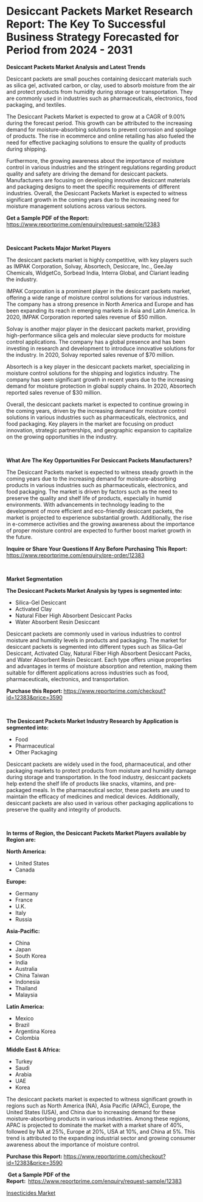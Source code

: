 <p><h1>Desiccant Packets Market Research Report: The Key To Successful Business Strategy Forecasted for Period from 2024 - 2031</h1></p><p><strong>Desiccant Packets Market Analysis and Latest Trends</strong></p>
<p><p>Desiccant packets are small pouches containing desiccant materials such as silica gel, activated carbon, or clay, used to absorb moisture from the air and protect products from humidity during storage or transportation. They are commonly used in industries such as pharmaceuticals, electronics, food packaging, and textiles.</p><p>The Desiccant Packets Market is expected to grow at a CAGR of 9.00% during the forecast period. This growth can be attributed to the increasing demand for moisture-absorbing solutions to prevent corrosion and spoilage of products. The rise in ecommerce and online retailing has also fueled the need for effective packaging solutions to ensure the quality of products during shipping.</p><p>Furthermore, the growing awareness about the importance of moisture control in various industries and the stringent regulations regarding product quality and safety are driving the demand for desiccant packets. Manufacturers are focusing on developing innovative desiccant materials and packaging designs to meet the specific requirements of different industries. Overall, the Desiccant Packets Market is expected to witness significant growth in the coming years due to the increasing need for moisture management solutions across various sectors.</p></p>
<p><strong>Get a Sample PDF of the Report:&nbsp;</strong> <a href="https://www.reportprime.com/enquiry/request-sample/12383">https://www.reportprime.com/enquiry/request-sample/12383</a></p>
<p>&nbsp;</p>
<p><strong>Desiccant Packets Major Market Players</strong></p>
<p><p>The desiccant packets market is highly competitive, with key players such as IMPAK Corporation, Solvay, Absortech, Desiccare, Inc., GeeJay Chemicals, WidgetCo, Sorbead India, Interra Global, and Clariant leading the industry. </p><p>IMPAK Corporation is a prominent player in the desiccant packets market, offering a wide range of moisture control solutions for various industries. The company has a strong presence in North America and Europe and has been expanding its reach in emerging markets in Asia and Latin America. In 2020, IMPAK Corporation reported sales revenue of $50 million.</p><p>Solvay is another major player in the desiccant packets market, providing high-performance silica gels and molecular sieve products for moisture control applications. The company has a global presence and has been investing in research and development to introduce innovative solutions for the industry. In 2020, Solvay reported sales revenue of $70 million.</p><p>Absortech is a key player in the desiccant packets market, specializing in moisture control solutions for the shipping and logistics industry. The company has seen significant growth in recent years due to the increasing demand for moisture protection in global supply chains. In 2020, Absortech reported sales revenue of $30 million.</p><p>Overall, the desiccant packets market is expected to continue growing in the coming years, driven by the increasing demand for moisture control solutions in various industries such as pharmaceuticals, electronics, and food packaging. Key players in the market are focusing on product innovation, strategic partnerships, and geographic expansion to capitalize on the growing opportunities in the industry.</p></p>
<p>&nbsp;</p>
<p><strong>What Are The Key Opportunities For Desiccant Packets Manufacturers?</strong></p>
<p><p>The Desiccant Packets market is expected to witness steady growth in the coming years due to the increasing demand for moisture-absorbing products in various industries such as pharmaceuticals, electronics, and food packaging. The market is driven by factors such as the need to preserve the quality and shelf life of products, especially in humid environments. With advancements in technology leading to the development of more efficient and eco-friendly desiccant packets, the market is projected to experience substantial growth. Additionally, the rise in e-commerce activities and the growing awareness about the importance of proper moisture control are expected to further boost market growth in the future.</p></p>
<p><strong>Inquire or Share Your Questions If Any Before Purchasing This Report:</strong> <a href="https://www.reportprime.com/enquiry/pre-order/12383">https://www.reportprime.com/enquiry/pre-order/12383</a></p>
<p>&nbsp;</p>
<p><strong>Market Segmentation</strong></p>
<p><strong>The Desiccant Packets Market Analysis by types is segmented into:</strong></p>
<p><ul><li>Silica-Gel Desiccant</li><li>Activated Clay</li><li>Natural Fiber High Absorbent Desiccant Packs</li><li>Water Absorbent Resin Desiccant</li></ul></p>
<p><p>Desiccant packets are commonly used in various industries to control moisture and humidity levels in products and packaging. The market for desiccant packets is segmented into different types such as Silica-Gel Desiccant, Activated Clay, Natural Fiber High Absorbent Desiccant Packs, and Water Absorbent Resin Desiccant. Each type offers unique properties and advantages in terms of moisture absorption and retention, making them suitable for different applications across industries such as food, pharmaceuticals, electronics, and transportation.</p></p>
<p><strong>Purchase this Report:&nbsp;</strong><a href="https://www.reportprime.com/checkout?id=12383&price=3590">https://www.reportprime.com/checkout?id=12383&price=3590</a></p>
<p>&nbsp;</p>
<p><strong>The Desiccant Packets Market Industry Research by Application is segmented into:</strong></p>
<p><ul><li>Food</li><li>Pharmaceutical</li><li>Other Packaging</li></ul></p>
<p><p>Desiccant packets are widely used in the food, pharmaceutical, and other packaging markets to protect products from moisture and humidity damage during storage and transportation. In the food industry, desiccant packets help extend the shelf life of products like snacks, vitamins, and pre-packaged meals. In the pharmaceutical sector, these packets are used to maintain the efficacy of medicines and medical devices. Additionally, desiccant packets are also used in various other packaging applications to preserve the quality and integrity of products.</p></p>
<p>&nbsp;</p>
<p><strong>In terms of Region, the Desiccant Packets Market Players available by Region are:</strong></p>
<p>
    <p> <strong> North America: </strong>
        <ul>
            <li>United States</li>
            <li>Canada</li>
        </ul>
        </p> 
    <p> <strong> Europe: </strong>
        <ul>
            <li>Germany</li>
            <li>France</li>
            <li>U.K.</li>
            <li>Italy</li>
            <li>Russia</li>
        </ul>
        </p> 
    <p> <strong> Asia-Pacific: </strong>
        <ul>
            <li>China</li>
            <li>Japan</li>
            <li>South Korea</li>
            <li>India</li>
            <li>Australia</li>
            <li>China Taiwan</li>
            <li>Indonesia</li>
            <li>Thailand</li>
            <li>Malaysia</li>
        </ul>
        </p> 
    <p> <strong> Latin America: </strong>
        <ul>
            <li>Mexico</li>
            <li>Brazil</li>
            <li>Argentina Korea</li>
            <li>Colombia</li>
        </ul>
        </p> 
    <p> <strong> Middle East & Africa: </strong>
        <ul>
            <li>Turkey</li>
            <li>Saudi</li>
            <li>Arabia</li>
            <li>UAE</li>
            <li>Korea</li>
        </ul>
    </p>
    </p>
<p><p>The desiccant packets market is expected to witness significant growth in regions such as North America (NA), Asia Pacific (APAC), Europe, the United States (USA), and China due to increasing demand for these moisture-absorbing products in various industries. Among these regions, APAC is projected to dominate the market with a market share of 40%, followed by NA at 25%, Europe at 20%, USA at 10%, and China at 5%. This trend is attributed to the expanding industrial sector and growing consumer awareness about the importance of moisture control.</p></p>
<p><strong>Purchase this Report: </strong><a href="https://www.reportprime.com/checkout?id=12383&price=3590">https://www.reportprime.com/checkout?id=12383&price=3590</a></p>
<p>&nbsp;<strong>Get a Sample PDF of the Report:&nbsp;&nbsp;</strong><a href="https://www.reportprime.com/enquiry/request-sample/12383">https://www.reportprime.com/enquiry/request-sample/12383</a></p>
<p><strong></strong></p>
<p><p><a href="https://sudsy-motorcycle-bbc.notion.site/Insecticides-Market-Centers-on-Aspects-such-as-Market-Growth-Market-Share-Market-Opportunity-and--aaf0aa24dcd9456783d8d2f2c13159e1">Insecticides Market</a></p></p>